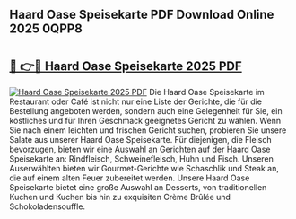 ## Haard Oase Speisekarte PDF Download Online 2025 0QPP8

# <h2><a href="http://gcdo4it.nevu.top/?p=Haard+Oase+Speisekarte">🔗 👉🔴 Haard Oase Speisekarte 2025 PDF</a></h2>

[![Haard Oase Speisekarte 2025 PDF](https://i.imgur.com/dBaPXMq.png)](http://gcdo4it.nevu.top/?p=Haard+Oase+Speisekarte)
Die Haard Oase Speisekarte im Restaurant oder Café ist nicht nur eine Liste der Gerichte, die für die Bestellung angeboten werden, sondern auch eine Gelegenheit für Sie, ein köstliches und für Ihren Geschmack geeignetes Gericht zu wählen. Wenn Sie nach einem leichten und frischen Gericht suchen, probieren Sie unsere Salate aus unserer Haard Oase Speisekarte. Für diejenigen, die Fleisch bevorzugen, bieten wir eine Auswahl an Gerichten auf der Haard Oase Speisekarte an: Rindfleisch, Schweinefleisch, Huhn und Fisch. Unseren Auserwählten bieten wir Gourmet-Gerichte wie Schaschlik und Steak an, die auf einem alten Feuer zubereitet werden. Unsere Haard Oase Speisekarte bietet eine große Auswahl an Desserts, von traditionellen Kuchen und Kuchen bis hin zu exquisiten Crème Brûlée und Schokoladensouffle.
